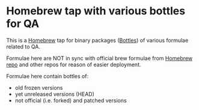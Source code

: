# Homebrew tap with various bottles for QA

This is a [Homebrew](https://brew.sh/) tap for binary packages ([Bottles](https://docs.brew.sh/Bottles)) of various formulae related to QA.

Formulae here are NOT in sync with official brew formulae from [Homebrew repo](https://github.com/Homebrew/homebrew-core) and other repos for reason of easier deployment.

Formulae here contain bottles of: 
* old frozen versions
* yet unreleased versions (HEAD)
* not official (i.e. forked) and patched versions
